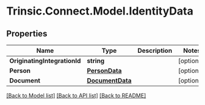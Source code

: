 # Trinsic.Connect.Model.IdentityData

## Properties

Name | Type | Description | Notes
------------ | ------------- | ------------- | -------------
**OriginatingIntegrationId** | **string** |  | [optional] 
**Person** | [**PersonData**](PersonData.md) |  | [optional] 
**Document** | [**DocumentData**](DocumentData.md) |  | [optional] 

[[Back to Model list]](../README.md#documentation-for-models) [[Back to API list]](../README.md#documentation-for-api-endpoints) [[Back to README]](../README.md)


